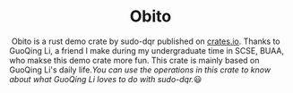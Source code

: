 # <div align="center">Obito</div>

​	Obito is a rust demo crate by sudo-dqr published on [crates.io](https://crates.io). Thanks to GuoQing Li, a friend I make during my undergraduate time in  SCSE, BUAA, who makse this demo crate more fun. This crate is mainly based on GuoQing Li's daily life.*You can use the operations in this crate to know about what GuoQing Li loves to do with sudo-dqr.*:smiley:

